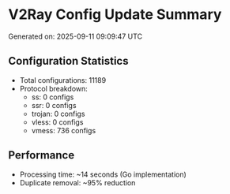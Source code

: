 # V2Ray Config Update Summary
Generated on: 2025-09-11 09:09:47 UTC

## Configuration Statistics
- Total configurations: 11189
- Protocol breakdown:
  - ss: 0 configs
  - ssr: 0 configs
  - trojan: 0 configs
  - vless: 0 configs
  - vmess: 736 configs

## Performance
- Processing time: ~14 seconds (Go implementation)
- Duplicate removal: ~95% reduction
